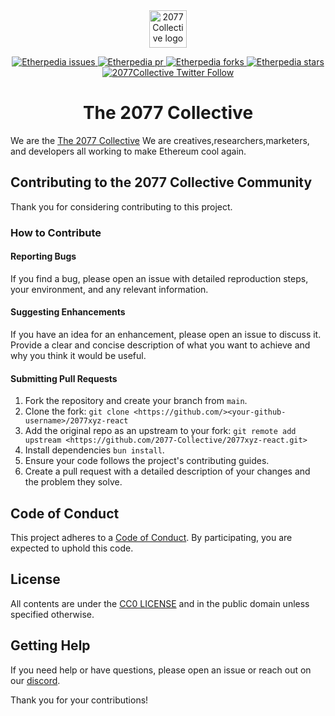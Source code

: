 <div align="center">
  <img width="60px" src="https://github.com/frankiefab100/etherpedia/assets/46662771/0940ea2d-6b8c-4219-a7d9-2523987a818a" alt="2077 Collective logo" />
</br>  
  
<p>
<a href="https://github.com/2077-Collective/etherpedia/issues" target="blank">
<img src="https://img.shields.io/github/issues/2077-Collective/2077xyz-react?style=flat" alt="Etherpedia issues"/>
</a>
<a href="https://github.com/2077-Collective/etherpedia/issues-pr" target="blank">
<img src="https://img.shields.io/github/issues-pr/2077-Collective/2077xyz-react?style=flat" alt="Etherpedia pr"/>
</a>
 <a href="https://github.com/2077-Collective/etherpedia/fork" target="blank">
<img src="https://img.shields.io/github/forks/2077-Collective/2077xyz-react?style=flat" alt="Etherpedia forks"/>
</a>
<a href="https://github.com/2077-Collective/etherpedia/stargazers" target="blank">
<img src="https://img.shields.io/github/stars/2077-Collective/2077xyz-react?style=flat" alt="Etherpedia stars"/>
</a>
<a href="https://x.com/2077Collective" target="blank">
<img src="https://img.shields.io/twitter/follow/2077Collective?style=social" alt="2077Collective Twitter Follow"/>
</a>
</p>

 <h1>The 2077 Collective</h1>
</div>

We are the [The 2077 Collective](https://2077.xyz) We are creatives,researchers,marketers, and developers all working to make Ethereum cool again.

## Contributing to the 2077 Collective Community
Thank you for considering contributing to this project.

### How to Contribute

#### Reporting Bugs

If you find a bug, please open an issue with detailed reproduction steps, your environment, and any relevant information.

#### Suggesting Enhancements
If you have an idea for an enhancement, please open an issue to discuss it. Provide a clear and concise description of what you want to achieve and why you think it would be useful.

#### Submitting Pull Requests
1. Fork the repository and create your branch from `main`.
2. Clone the fork: `git clone <https://github.com/><your-github-username>/2077xyz-react`
3. Add the original repo as an upstream to your fork: 
`git remote add upstream <https://github.com/2077-Collective/2077xyz-react.git>`
4. Install dependencies `bun install`.
5. Ensure your code follows the project's contributing guides.
6. Create a pull request with a detailed description of your changes and the problem they solve.

## Code of Conduct
This project adheres to a [Code of Conduct](CODE_OF_CONDUCT.md). By participating, you are expected to uphold this code.

## License
All contents are under the [CC0 LICENSE](./LICENSE) and in the public domain unless specified otherwise.

## Getting Help
If you need help or have questions, please open an issue or reach out on our [discord](http://discord.gg/2077collective).

Thank you for your contributions!

